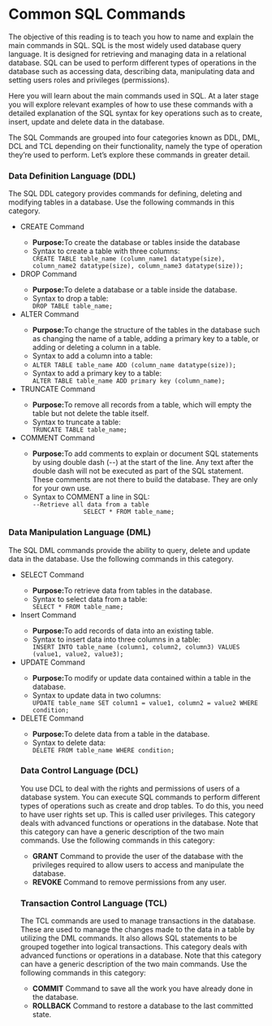 <h1>Common SQL Commands</h1>

<p>The objective of this reading is to teach you how to name and explain the main commands in SQL. SQL is the most widely used database query language. It is designed for retrieving and managing data in a relational database. SQL can be used to perform different types of operations in the database such as accessing data, describing data, manipulating data and setting users roles and privileges (permissions).</p>

<p>Here you will learn about the main commands used in SQL. At a later stage you will explore relevant examples of how to use these commands with a detailed explanation of the SQL syntax for key operations such as to create, insert, update and delete data in the database.</p> 

<p>The SQL Commands are grouped into four categories known as DDL, DML, DCL and TCL depending on their functionality, namely the type of operation they’re used to perform.  Let’s explore these commands in greater detail.</p>


<h3>Data Definition Language (DDL)</h3>
<p>The SQL DDL category provides commands for defining, deleting and modifying tables in a database. Use the following commands in this category.</p>

<ul>
<li>CREATE Command</li>
    <ul>
        <li><strong>Purpose:</strong>To create the database or tables inside the database</li>
        <li>Syntax to create a table with three columns:</li>
        <code>CREATE TABLE table_name (column_name1 datatype(size), column_name2 datatype(size), column_name3 datatype(size));</code>
    </ul>
<li>DROP Command</li>
    <ul>
        <li><strong>Purpose:</strong>To delete a database or a table inside the database.</li>
        <li>Syntax to drop a table:</li>
        <code>DROP TABLE table_name;</code>
    </ul>
<li>ALTER Command</li>
    <ul>
        <li><strong>Purpose:</strong>To change the structure of the tables in the database such as changing the name of a table, adding a primary key to a table, or adding or deleting a column in a table.</li>
        <li>Syntax to add a column into a table:</li>
        <li><code>ALTER TABLE table_name ADD (column_name datatype(size));</code></li>
        <li>Syntax to add a primary key to a table:</li>
        <code>ALTER TABLE table_name ADD primary key (column_name);</code>
    </ul>
<li>TRUNCATE Command</li>
    <ul>
        <li><strong>Purpose:</strong>To remove all records from a table, which will empty the table but not delete the table itself.</li>
        <li>Syntax to truncate a table:</li>
        <code>TRUNCATE TABLE table_name;</code>
    </ul>
<li>COMMENT Command</li>
    <ul>
        <li><strong>Purpose:</strong>To add comments to explain or document SQL statements by using double dash (--) at the start of the line. Any text after the double dash will not be executed as part of the SQL statement. These comments are not there to build the database. They are only for your own use.</li>
        <li>Syntax to COMMENT a line in SQL:</li>
        <code>--Retrieve all data from a table
              SELECT * FROM table_name;</code>
    </ul>
</ul>

<h3>Data Manipulation Language (DML)</h3>
<p>The SQL DML commands provide the ability to query, delete and update data in the database.  Use the following commands in this category.</p>

<ul>
<li>SELECT Command</li>
    <ul>
        <li><strong>Purpose:</strong>To retrieve data from tables in the database.</li>
        <li>Syntax to select data from a table:</li>
        <code>SELECT * FROM table_name;</code>
    </ul>
<li>Insert Command</li>
    <ul>
        <li><strong>Purpose:</strong>To add records of data into an existing table.</li>
        <li>Syntax to insert data into three columns in a table:</li>
        <code>INSERT INTO table_name (column1, column2, column3) VALUES (value1, value2, value3);</code>
    </ul>
<li>UPDATE Command</li>
    <ul>
        <li><strong>Purpose:</strong>To modify or update data contained within a table in the database.</li>
        <li>Syntax to update data in two columns:</li>
        <code>UPDATE table_name SET column1 = value1, column2 = value2 WHERE condition;</code>
    </ul>
<li>DELETE Command</li>
    <ul>
        <li><strong>Purpose:</strong>To delete data from a table in the database.</li>
        <li>Syntax to delete data:</li>
        <code>DELETE FROM table_name WHERE condition;</code>
    </ul>

<h3>Data Control Language (DCL)</h3>
<p>You use DCL to deal with the rights and permissions of users of a database system. You can execute SQL commands to perform different types of operations such as create and drop tables. To do this, you need to have user rights set up. This is called user privileges. This category deals with advanced functions or operations in the database. Note that this category can have a generic description of the two main commands. Use the following commands in this category:</p>

<ul>
    <li><strong>GRANT</strong> Command to provide the user of the database with the privileges required to allow users to access and manipulate the database.</li>
    <li><strong>REVOKE</strong> Command to remove permissions from any user.</li>
</ul>

<h3>Transaction Control Language (TCL)</h3>
<p>The TCL commands are used to manage transactions in the database. These are used to manage the changes made to the data in a table by utilizing the DML commands. It also allows SQL statements to be grouped together into logical transactions. This category deals with advanced functions or operations in a database. Note that this category can have a generic description of the two main commands. Use the following commands in this category:</p>

<ul>
    <li><strong>COMMIT</strong> Command to save all the work you have already done in the database.</li>
     <li><strong>ROLLBACK</strong> Command to restore a database to the last committed state.</li>
<ul>
